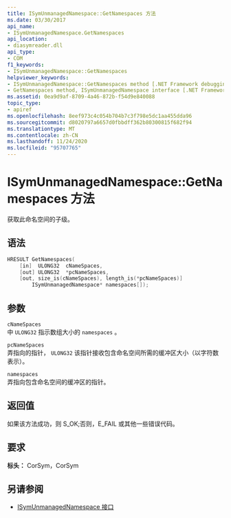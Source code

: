 ```yaml
---
title: ISymUnmanagedNamespace::GetNamespaces 方法
ms.date: 03/30/2017
api_name:
- ISymUnmanagedNamespace.GetNamespaces
api_location:
- diasymreader.dll
api_type:
- COM
f1_keywords:
- ISymUnmanagedNamespace::GetNamespaces
helpviewer_keywords:
- ISymUnmanagedNamespace::GetNamespaces method [.NET Framework debugging]
- GetNamespaces method, ISymUnmanagedNamespace interface [.NET Framework debugging]
ms.assetid: 0ea9d9af-8709-4a46-872b-f54d9e840088
topic_type:
- apiref
ms.openlocfilehash: 8eef973c4c054b704b7c3f798e5dc1aa455dda96
ms.sourcegitcommit: d8020797a6657d0fbbdff362b80300815f682f94
ms.translationtype: MT
ms.contentlocale: zh-CN
ms.lasthandoff: 11/24/2020
ms.locfileid: "95707765"
---
```

# <a name="isymunmanagednamespacegetnamespaces-method"></a>ISymUnmanagedNamespace::GetNamespaces 方法

获取此命名空间的子级。  
  
## <a name="syntax"></a>语法  
  
```cpp  
HRESULT GetNamespaces(  
    [in]  ULONG32  cNameSpaces,  
    [out] ULONG32  *pcNameSpaces,  
    [out, size_is(cNameSpaces), length_is(*pcNameSpaces)]  
        ISymUnmanagedNamespace* namespaces[]);  
```  
  
## <a name="parameters"></a>参数  

 `cNameSpaces`  
 中 `ULONG32` 指示数组大小的 `namespaces` 。  
  
 `pcNameSpaces`  
 弄指向的指针， `ULONG32` 该指针接收包含命名空间所需的缓冲区大小（以字符数表示）。  
  
 `namespaces`  
 弄指向包含命名空间的缓冲区的指针。  
  
## <a name="return-value"></a>返回值  

 如果该方法成功，则 S_OK;否则，E_FAIL 或其他一些错误代码。  
  
## <a name="requirements"></a>要求  

 **标头：** CorSym，CorSym  
  
## <a name="see-also"></a>另请参阅

- [ISymUnmanagedNamespace 接口](isymunmanagednamespace-interface.md)
